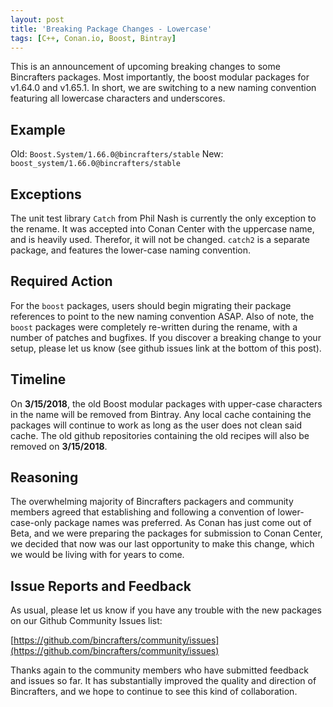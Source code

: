 ```yaml
---
layout: post
title: 'Breaking Package Changes - Lowercase'
tags: [C++, Conan.io, Boost, Bintray]
---
```


This is an announcement of upcoming breaking changes to some Bincrafters packages. Most importantly, the boost modular packages for v1.64.0 and v1.65.1. In short, we are switching to a new naming convention featuring all lowercase characters and underscores. 

## Example  

Old: `Boost.System/1.66.0@bincrafters/stable`
New: `boost_system/1.66.0@bincrafters/stable`

## Exceptions
The unit test library `Catch` from Phil Nash is currently the only exception to the rename.  It was accepted into Conan Center with the uppercase name, and is heavily used.  Therefor, it will not be changed.  `catch2` is a separate package, and features the lower-case naming convention. 

## Required Action  
For the `boost` packages, users should begin migrating their package references to point to the new naming convention ASAP.  Also of note, the `boost` packages were completely re-written during the rename, with a number of patches and bugfixes.  If you discover a breaking change to your setup, please let us know (see github issues link at the bottom of this post).  
	
## Timeline  
On **3/15/2018**, the old Boost modular packages with upper-case characters in the name will be removed from Bintray.  Any local cache containing the packages will continue to work as long as the user does not clean said cache. The old github repositories containing the old recipes will also be removed on **3/15/2018**. 

## Reasoning  
The overwhelming majority of Bincrafters packagers and community members agreed that establishing and following a convention of lower-case-only package names was preferred.  As Conan has just come out of Beta, and we were preparing the packages for submission to Conan Center, we decided that now was our last opportunity to make this change, which we would be living with for years to come.   

## Issue Reports and Feedback  
As usual, please let us know if you have any trouble with the new packages on our Github Community Issues list: 

[https://github.com/bincrafters/community/issues](https://github.com/bincrafters/community/issues)

Thanks again to the community members who have submitted feedback and issues so far.  It has substantially improved the quality and direction of Bincrafters, and we hope to continue to see this kind of collaboration. 
